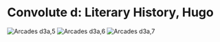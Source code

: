 # Convolute d: Literary History, Hugo
![Arcades d3a,5](https://user-images.githubusercontent.com/36647441/146377695-ee536889-2cd2-41be-abcf-62bbefa20d8a.jpg)
![Arcades d3a,6](https://user-images.githubusercontent.com/36647441/146201845-9e9afceb-612a-48e6-b72c-f99b72e8aaf9.jpg)
![Arcades d3a,7](https://user-images.githubusercontent.com/36647441/146201851-a5b5c23e-48f1-4af5-a8f4-90aab877e4e3.jpg)

